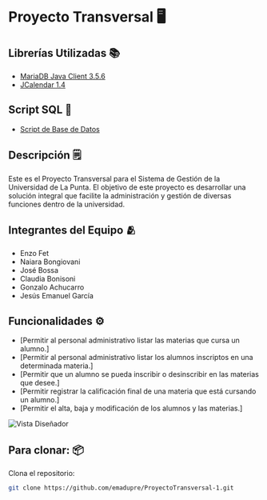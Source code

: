 # Proyecto Transversal 🖥️

## Librerías Utilizadas 📚
- [MariaDB Java Client 3.5.6](https://github.com/emadupre/ProyectoTransversal-1/raw/main/lib/mariadb-java-client-3.5.6.jar)
- [JCalendar 1.4](https://github.com/emadupre/ProyectoTransversal-1/raw/main/lib/jcalendar-1.4.jar)

## Script SQL 🧱
- [Script de Base de Datos](https://github.com/emadupre/ProyectoTransversal-1/raw/main/script/gp5_universidadulp.sql)

## Descripción 🗒️
Este es el Proyecto Transversal para el Sistema de Gestión de la Universidad de La Punta. El objetivo de este proyecto es desarrollar una solución integral que facilite la administración y gestión de diversas funciones dentro de la universidad.

## Integrantes del Equipo 🫂
- Enzo Fet
- Naiara Bongiovani
- José Bossa
- Claudia Bonisoni
- Gonzalo Achucarro
- Jesús Emanuel García

## Funcionalidades ⚙️
- [Permitir al personal administrativo listar las materias que cursa un alumno.]
- [Permitir al personal administrativo listar los alumnos inscriptos en una determinada materia.]
- [Permitir que un alumno se pueda inscribir o desinscribir en las materias que desee.]
- [Permitir registrar la calificación final de una materia que está cursando un alumno.]
- [Permitir el alta, baja y modificación de los alumnos y las materias.]

![Vista Diseñador](./img/vista-diseñador.jpg)

## Para clonar: 📦
Clona el repositorio:
   ```bash
   git clone https://github.com/emadupre/ProyectoTransversal-1.git
